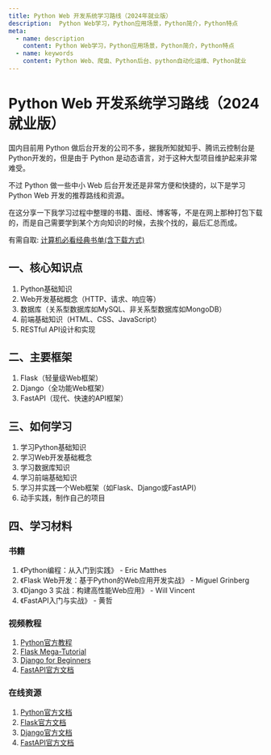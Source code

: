 ```yaml
---
title: Python Web 开发系统学习路线（2024年就业版）
description:  Python Web学习，Python应用场景，Python简介，Python特点
meta:
  - name: description
    content: Python Web学习，Python应用场景，Python简介，Python特点
  - name: keywords
    content: Python Web、爬虫、Python后台、python自动化运维、Python就业
---
```


# Python Web 开发系统学习路线（2024就业版）

国内目前用 Python 做后台开发的公司不多，据我所知就知乎、腾讯云控制台是 Python开发的，但是由于 Python 是动态语言，对于这种大型项目维护起来非常难受。

不过 Python 做一些中小 Web 后台开发还是非常方便和快捷的，以下是学习Python Web 开发的推荐路线和资源。

在这分享一下我学习过程中整理的书籍、面经、博客等，不是在网上那种打包下载的，而是自己需要学到某个方向知识的时候，去挨个找的，最后汇总而成。

有需自取: [计算机必看经典书单(含下载方式)](/resource/pdf.html)

## 一、核心知识点

1. Python基础知识
2. Web开发基础概念（HTTP、请求、响应等）
3. 数据库（关系型数据库如MySQL、非关系型数据库如MongoDB）
4. 前端基础知识（HTML、CSS、JavaScript）
5. RESTful API设计和实现

## 二、主要框架

1. Flask（轻量级Web框架）
2. Django（全功能Web框架）
3. FastAPI（现代、快速的API框架）

## 三、如何学习

1. 学习Python基础知识
2. 学习Web开发基础概念
3. 学习数据库知识
4. 学习前端基础知识
5. 学习并实践一个Web框架（如Flask、Django或FastAPI）
6. 动手实践，制作自己的项目

## 四、学习材料

### 书籍

1. 《Python编程：从入门到实践》 - Eric Matthes
2. 《Flask Web开发：基于Python的Web应用开发实战》 - Miguel Grinberg
3. 《Django 3 实战：构建高性能Web应用》 - Will Vincent
4. 《FastAPI入门与实战》 - 黄哲

### 视频教程

1. [Python官方教程](https://docs.python.org/3/tutorial/index.html)
2. [Flask Mega-Tutorial](https://blog.miguelgrinberg.com/post/the-flask-mega-tutorial-part-i-hello-world)
3. [Django for Beginners](https://djangoforbeginners.com/)
4. [FastAPI官方文档](https://fastapi.tiangolo.com/tutorial/)

### 在线资源

1. [Python官方文档](https://docs.python.org/3/)
2. [Flask官方文档](https://flask.palletsprojects.com/en/2.1.x/)
3. [Django官方文档](https://docs.djangoproject.com/en/4.1/)
4. [FastAPI官方文档](https://fastapi.tiangolo.com/)

